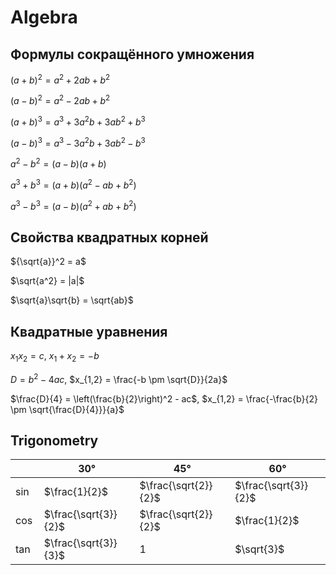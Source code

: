 # Algebra
## Формулы сокращённого умножения
$(a + b)^2 = a^2 + 2ab + b^2$

$(a - b)^2 = a^2 - 2ab + b^2$

$(a + b)^3 = a^3 + 3a^2b + 3ab^2 + b^3$

$(a - b)^3 = a^3 - 3a^2b + 3ab^2 - b^3$

$a^2 - b^2 = (a - b)(a + b)$

$a^3 + b^3 = (a + b)(a^2 - ab + b^2)$

$a^3 - b^3 = (a - b)(a^2 + ab + b^2)$

## Свойства квадратных корней
${\sqrt{a}}^2 = a$

$\sqrt{a^2} = |a|$

$\sqrt{a}\sqrt{b} = \sqrt{ab}$

## Квадратные уравнения
$x_1x_2 = c$,
$x_1 + x_2 = -b$

$D = b^2 - 4ac$,
$x_{1,2} = \frac{-b \pm \sqrt{D}}{2a}$

$\frac{D}{4} = \left(\frac{b}{2}\right)^2 - ac$,
$x_{1,2} = \frac{-\frac{b}{2} \pm \sqrt{\frac{D}{4}}}{a}$

## Trigonometry
| | 30° | 45° | 60° |
| --- | --- | --- | --- |
| $\sin$ | $\frac{1}{2}$ | $\frac{\sqrt{2}}{2}$ | $\frac{\sqrt{3}}{2}$ |
| $\cos$ | $\frac{\sqrt{3}}{2}$ | $\frac{\sqrt{2}}{2}$ | $\frac{1}{2}$ |
| $\tan$ | $\frac{\sqrt{3}}{3}$ | $1$ | $\sqrt{3}$ |
